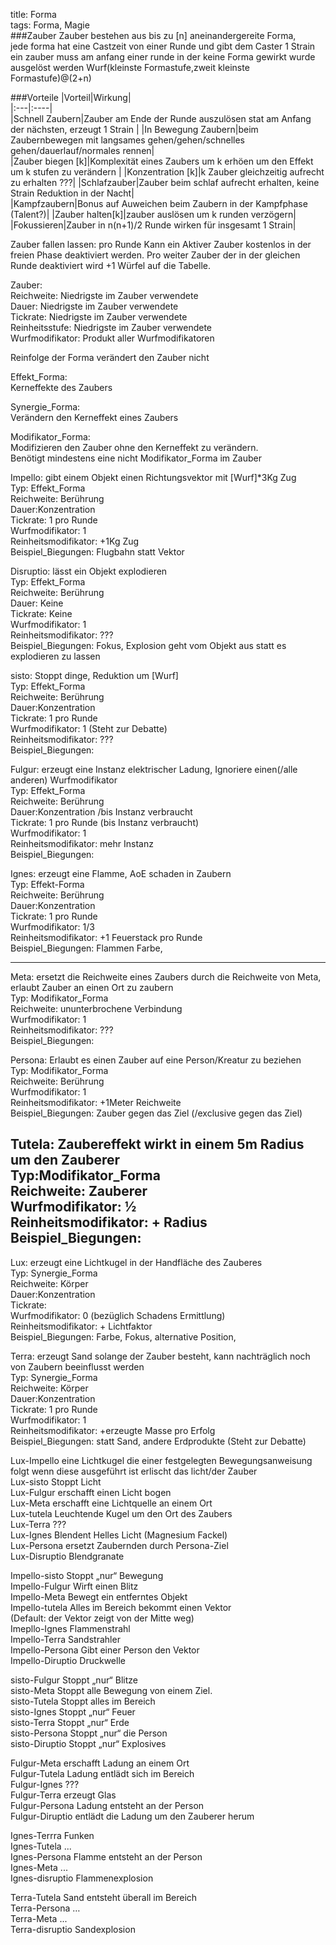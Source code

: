 title: Forma  
tags: Forma, Magie  
###Zauber
Zauber bestehen aus bis zu [n] aneinandergereite Forma,  
jede forma hat eine Castzeit von einer Runde und gibt dem Caster 1 Strain  
ein zauber muss am anfang einer runde in der keine Forma gewirkt wurde ausgelöst werden
Wurf(kleinste Formastufe,zweit kleinste Formastufe)@(2+n)

###Vorteile
|Vorteil|Wirkung|  
|:---|:----|  
|Schnell Zaubern|Zauber am Ende der Runde auszulösen stat am Anfang der nächsten, erzeugt 1 Strain |
|In Bewegung Zaubern|beim Zaubernbewegen mit langsames gehen/gehen/schnelles gehen/dauerlauf/normales rennen|  
|Zauber biegen [k]|Komplexität eines Zaubers um k erhöen um den Effekt um k stufen zu verändern |
|Konzentration [k]|k Zauber gleichzeitig aufrecht zu erhalten ???|
|Schlafzauber|Zauber beim schlaf aufrecht erhalten, keine Strain Reduktion in der Nacht|  
|Kampfzaubern|Bonus auf Auweichen beim Zaubern in der Kampfphase (Talent?)|
|Zauber halten[k]|zauber auslösen um k runden verzögern| 
|Fokussieren|Zauber in n(n+1)/2 Runde wirken für insgesamt 1 Strain|





Zauber fallen lassen: pro Runde Kann ein Aktiver Zauber kostenlos in der freien Phase deaktiviert werden. Pro weiter Zauber der in der gleichen Runde deaktiviert wird +1 Würfel auf die Tabelle.  
  
Zauber:  
Reichweite: Niedrigste im Zauber verwendete  
Dauer: Niedrigste im Zauber verwendete  
Tickrate: Niedrigste im Zauber verwendete  
Reinheitsstufe: Niedrigste im Zauber verwendete  
Wurfmodifikator: Produkt aller Wurfmodifikatoren  
  
Reinfolge der Forma verändert den Zauber nicht  
  
Effekt_Forma:  
Kerneffekte des Zaubers  
  
Synergie_Forma:  
Verändern den Kerneffekt eines Zaubers  
  
Modifikator_Forma:  
Modifizieren den Zauber ohne den Kerneffekt zu verändern.   
Benötigt mindestens eine nicht Modifikator_Forma im Zauber  
  

Impello: gibt einem Objekt einen Richtungsvektor mit [Wurf]*3Kg Zug  
Typ: Effekt_Forma  
Reichweite: Berührung  
Dauer:Konzentration  
Tickrate: 1 pro Runde  
Wurfmodifikator: 1  
Reinheitsmodifikator: +1Kg Zug  
Beispiel_Biegungen: Flugbahn statt Vektor  
  
Disruptio: lässt ein Objekt explodieren  
Typ: Effekt_Forma  
Reichweite: Berührung  
Dauer: Keine  
Tickrate: Keine  
Wurfmodifikator: 1  
Reinheitsmodifikator: ???  
Beispiel_Biegungen: Fokus, Explosion geht vom Objekt aus statt es explodieren zu lassen  
  
sisto: Stoppt dinge, Reduktion um [Wurf]  
Typ: Effekt_Forma  
Reichweite: Berührung  
Dauer:Konzentration  
Tickrate: 1 pro Runde  
Wurfmodifikator: 1 (Steht zur Debatte)  
Reinheitsmodifikator: ???  
Beispiel_Biegungen:  
   
Fulgur: erzeugt eine Instanz elektrischer Ladung, Ignoriere einen(/alle anderen) Wurfmodifikator  
Typ: Effekt_Forma  
Reichweite: Berührung  
Dauer:Konzentration /bis Instanz verbraucht  
Tickrate: 1 pro Runde (bis Instanz verbraucht)  
Wurfmodifikator: 1  
Reinheitsmodifikator:  mehr Instanz  
Beispiel_Biegungen:   
  
Ignes: erzeugt eine Flamme, AoE schaden in Zaubern  
Typ: Effekt-Forma  
Reichweite: Berührung  
Dauer:Konzentration  
Tickrate: 1 pro Runde  
Wurfmodifikator: 1/3  
Reinheitsmodifikator:  +1 Feuerstack pro Runde  
Beispiel_Biegungen: Flammen Farbe,  
  
  
---------------------------------------------------------------------  
Meta: ersetzt die Reichweite eines Zaubers durch die Reichweite von Meta, erlaubt Zauber an einen Ort zu zaubern  
Typ: Modifikator_Forma  
Reichweite: ununterbrochene Verbindung  
Wurfmodifikator: 1  
Reinheitsmodifikator: ???  
Beispiel_Biegungen:  
  
Persona: Erlaubt es einen Zauber auf eine Person/Kreatur zu beziehen  
Typ: Modifikator_Forma  
Reichweite: Berührung  
Wurfmodifikator: 1  
Reinheitsmodifikator:  +1Meter Reichweite  
Beispiel_Biegungen: Zauber gegen das Ziel (/exclusive gegen das Ziel)  
  
Tutela: Zaubereffekt wirkt in einem 5m Radius um den Zauberer  
Typ:Modifikator_Forma  
Reichweite: Zauberer  
Wurfmodifikator: ½  
Reinheitsmodifikator: + Radius  
Beispiel_Biegungen:   
---------------------------------------------------------------  
Lux: erzeugt eine Lichtkugel in der Handfläche des Zauberes  
Typ: Synergie_Forma  
Reichweite: Körper  
Dauer:Konzentration  
Tickrate:  
Wurfmodifikator: 0 (bezüglich Schadens Ermittlung)  
Reinheitsmodifikator:  + Lichtfaktor  
Beispiel_Biegungen: Farbe, Fokus, alternative Position,   
  
Terra: erzeugt Sand solange der Zauber besteht, kann nachträglich noch von Zaubern beeinflusst  werden  
Typ: Synergie_Forma  
Reichweite: Körper  
Dauer:Konzentration  
Tickrate: 1 pro Runde  
Wurfmodifikator: 1  
Reinheitsmodifikator: +erzeugte Masse pro Erfolg  
Beispiel_Biegungen: statt Sand, andere Erdprodukte (Steht zur Debatte)  
  
Lux-Impello 	eine Lichtkugel die einer festgelegten Bewegungsanweisung folgt wenn diese  			ausgeführt ist erlischt das licht/der Zauber  
Lux-sisto	Stoppt Licht  
Lux-Fulgur	erschafft einen Licht bogen  
Lux-Meta	erschafft eine Lichtquelle an einem Ort  
Lux-tutela	Leuchtende Kugel um den Ort des Zaubers  
Lux-Terra	???  
Lux-Ignes	Blendent Helles Licht (Magnesium Fackel)  
Lux-Persona	ersetzt Zaubernden durch Persona-Ziel  
Lux-Disruptio	Blendgranate  
  
Impello-sisto		Stoppt „nur“ Bewegung  
Impello-Fulgur 	Wirft einen Blitz  
Impello-Meta		Bewegt ein entferntes Objekt  
Impello-tutela		Alles im Bereich bekommt einen Vektor  
			(Default: der Vektor zeigt von der Mitte weg)  
Imepllo-Ignes		Flammenstrahl  
Impello-Terra		Sandstrahler  
Impello-Persona	Gibt einer Person den Vektor  
Impello-Diruptio	Druckwelle  
  
sisto-Fulgur	Stoppt „nur“ Blitze   
sisto-Meta	Stoppt alle Bewegung von einem Ziel.  
sisto-Tutela	Stoppt alles im Bereich  
sisto-Ignes	Stoppt „nur“ Feuer  
sisto-Terra	Stoppt „nur“ Erde  
sisto-Persona	Stoppt „nur“ die Person  
sisto-Diruptio	Stoppt „nur“ Explosives  
  
Fulgur-Meta	erschafft Ladung an einem Ort  
Fulgur-Tutela	Ladung entlädt sich im Bereich  
Fulgur-Ignes	???  
Fulgur-Terra	 erzeugt Glas  
Fulgur-Persona Ladung entsteht an der Person  
Fulgur-Diruptio entlädt die Ladung um den Zauberer herum  
  
Ignes-Terrra	Funken  
Ignes-Tutela	...  
Ignes-Persona	Flamme entsteht an der Person  
Ignes-Meta	...  
Ignes-disruptio Flammenexplosion  
  
Terra-Tutela	Sand entsteht überall im Bereich  
Terra-Persona	…  
Terra-Meta	...  
Terra-disruptio Sandexplosion  